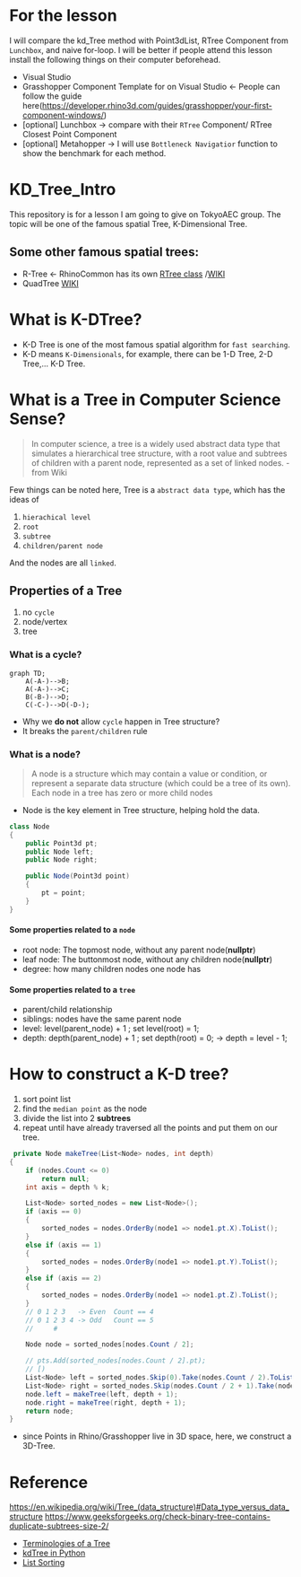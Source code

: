 # For the lesson
I will compare the kd_Tree method with Point3dList, RTree Component from `Lunchbox`, and naive for-loop.
I will be better if people attend this lesson install the following things on their computer beforehead.
- Visual Studio 
- Grasshopper Component Template for on Visual Studio <- People can follow the guide here(https://developer.rhino3d.com/guides/grasshopper/your-first-component-windows/)
- [optional] Lunchbox -> compare with their `RTree` Component/ RTree Closest Point Component
- [optional] Metahopper -> I will use `Bottleneck Navigatior` function to show the benchmark for each method.

# KD_Tree_Intro
This repository is for a lesson I am going to give on TokyoAEC group. The topic will be one of the famous spatial Tree, K-Dimensional Tree.
## Some other famous spatial trees:
- R-Tree <- RhinoCommon has its own [RTree class](https://developer.rhino3d.com/api/RhinoCommon/html/T_Rhino_Geometry_RTree.htm) /[WIKI](https://en.wikipedia.org/wiki/R-tree)
- QuadTree [WIKI](https://en.wikipedia.org/wiki/Quadtree)

# What is K-DTree?
- K-D Tree is one of the most famous spatial algorithm for `fast searching`.
- K-D means `K-Dimensionals`, for example, there can be 1-D Tree, 2-D Tree,... K-D Tree.

# What is a Tree in Computer Science Sense?
> In computer science, a tree is a widely used abstract data type that simulates a hierarchical tree structure, with a root value and subtrees of children with a parent node, represented as a set of linked nodes. -from Wiki

Few things can be noted here,
Tree is a `abstract data type`, which has the ideas of 

1.  `hierachical level`
1.   `root` 
1.  `subtree` 
1.  `children/parent node`

And the nodes are all `linked`.

## Properties of a Tree
1.  no `cycle`
1.  node/vertex 
1.  tree



### What is a cycle?
```mermaid
graph TD;
    A(-A-)-->B;
    A(-A-)-->C;
    B(-B-)-->D;
    C(-C-)-->D(-D-);
```
- Why we **do not** allow `cycle` happen in Tree structure?
- It breaks the `parent/children` rule

### What is a node?
> A node is a structure which may contain a value or condition, or represent a separate data structure (which could be a tree of its own). Each node in a tree has zero or more child nodes
- Node is the key element in Tree structure, helping hold the data.

```csharp
class Node
{
    public Point3d pt;
    public Node left;
    public Node right;

    public Node(Point3d point)
    {
        pt = point;
    }
}

```


#### Some properties related to a `node`
- root node: The topmost node, without any parent node(**nullptr**)
- leaf node: The buttonmost node, without any children node(**nullptr**)
- degree: how many children nodes one node has

#### Some properties related to a `tree`
- parent/child relationship
- siblings: nodes have the same parent node
- level: level(parent_node) + 1 ; set level(root) = 1;
- depth: depth(parent_node) + 1 ; set depth(root) = 0; -> depth = level - 1;


# How to construct a K-D tree?
1.  sort point list
1.  find the `median point` as the node
1.  divide the list into 2 **subtrees**
1.  repeat until have already traversed all the points and put them on our tree.

```csharp
 private Node makeTree(List<Node> nodes, int depth)
{
    if (nodes.Count <= 0)
        return null;
    int axis = depth % k;

    List<Node> sorted_nodes = new List<Node>();
    if (axis == 0)
    {
        sorted_nodes = nodes.OrderBy(node1 => node1.pt.X).ToList();
    }
    else if (axis == 1)
    {
        sorted_nodes = nodes.OrderBy(node1 => node1.pt.Y).ToList();
    }
    else if (axis == 2)
    {
        sorted_nodes = nodes.OrderBy(node1 => node1.pt.Z).ToList();
    }
    // 0 1 2 3   -> Even  Count == 4
    // 0 1 2 3 4 -> Odd   Count == 5
    //     #

    Node node = sorted_nodes[nodes.Count / 2];      

    // pts.Add(sorted_nodes[nodes.Count / 2].pt);
    // [)
    List<Node> left = sorted_nodes.Skip(0).Take(nodes.Count / 2).ToList();
    List<Node> right = sorted_nodes.Skip(nodes.Count / 2 + 1).Take(nodes.Count - 1).ToList();
    node.left = makeTree(left, depth + 1);
    node.right = makeTree(right, depth + 1);
    return node;
}
```

- since Points in Rhino/Grasshopper live in 3D space, here, we construct a 3D-Tree.



# Reference
https://en.wikipedia.org/wiki/Tree_(data_structure)#Data_type_versus_data_structure
https://www.geeksforgeeks.org/check-binary-tree-contains-duplicate-subtrees-size-2/
- [Terminologies of a Tree](http://typeocaml.com/2014/11/26/height-depth-and-level-of-a-tree/)
- [kdTree in Python](https://www.youtube.com/watch?v=DlPrTGbO19E)
- [List Sorting](https://www.sejuku.net/blog/40456)
